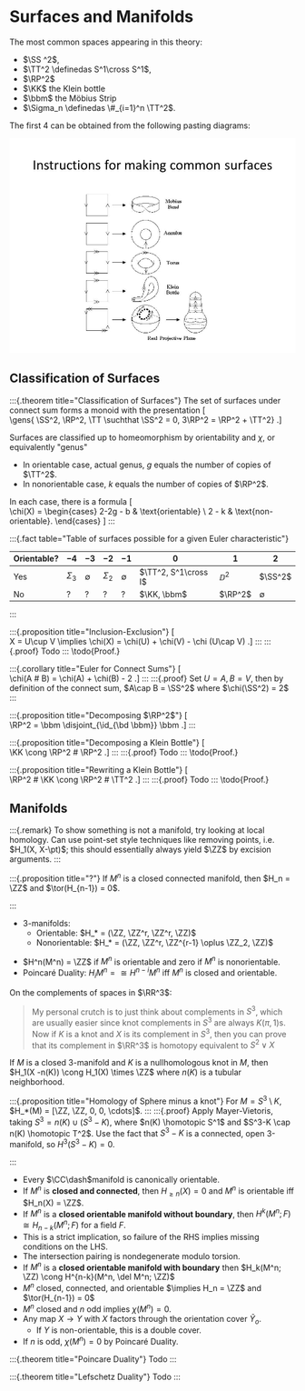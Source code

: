 # Surfaces and Manifolds

The most common spaces appearing in this theory:

- $\SS ^2$, 
- $\TT^2 \definedas  S^1\cross S^1$, 
- $\RP^2$
- $\KK$ the Klein bottle
- $\bbm$ the Möbius Strip
- $\Sigma_n \definedas \#_{i=1}^n \TT^2$.

The first 4 can be obtained from the following pasting diagrams:

![Pasting Diagrams for Surfaces](figures/PastingDiagrams.png)

## Classification of Surfaces

:::{.theorem title="Classification of Surfaces"}
The set of surfaces under connect sum forms a monoid with the presentation
\[  
\gens{ \SS^2, \RP^2, \TT \suchthat \SS^2 = 0, 3\RP^2 = \RP^2 + \TT^2}
.\]

Surfaces are classified up to homeomorphism by orientability and $\chi$, or equivalently "genus" 

- In orientable case, actual genus, $g$ equals the number of copies of $\TT^2$.
- In nonorientable case, $k$ equals the number of copies of $\RP^2$.

In each case, there is a formula
\[  
\chi(X) = 
\begin{cases}
2-2g - b & \text{orientable} \\
2 - k & \text{non-orientable}.
\end{cases}
\]
:::

:::{.fact table="Table of surfaces possible for a given Euler characteristic"}

| Orientable?  | $-4$       | $-3$        | $-2$       | $-1$        | $0$                  | $1$     | $2$         |
| ------------ | ---        | ----        | ----       | ---         | ---                  | ---     | ---         |
| Yes          | $\Sigma_3$ | $\emptyset$ | $\Sigma_2$ | $\emptyset$ | $\TT^2, S^1\cross I$ | $\DD^2$ | $\SS^2$     |
| No           | ?          | ?           | ?          | ?           | $\KK, \bbm$          | $\RP^2$ | $\emptyset$ |

:::

:::{.proposition title="Inclusion-Exclusion"}
\[  
X = U\cup V \implies \chi(X) = \chi(U) + \chi(V) - \chi (U\cap V)
.\]
:::
:::{.proof}
Todo
:::
\todo{Proof.}

:::{.corollary title="Euler for Connect Sums"}
\[  
\chi(A \# B) = \chi(A) + \chi(B) - 2
.\]
:::
:::{.proof}
Set $U= A, B=V$, then by definition of the connect sum, $A\cap B = \SS^2$ where $\chi(\SS^2) = 2$
:::

:::{.proposition title="Decomposing $\RP^2$"}
\[  
\RP^2 = \bbm \disjoint_{\id_{\bd \bbm}} \bbm
.\]
:::

:::{.proposition title="Decomposing a Klein Bottle"}
\[  
\KK \cong \RP^2 \# \RP^2
.\]
:::
:::{.proof}
Todo
:::
\todo{Proof.}

:::{.proposition title="Rewriting a Klein Bottle"}
\[  
\RP^2 \# \KK \cong \RP^2 \# \TT^2
.\]
:::
:::{.proof}
Todo
:::
\todo{Proof.}

## Manifolds


:::{.remark}
To show something is not a manifold, try looking at local homology. 
Can use point-set style techniques like removing points, i.e. $H_1(X, X-\pt)$; this should essentially always yield $\ZZ$ by excision arguments.
:::


:::{.proposition title="?"}
If $M^n$ is a closed connected manifold, then $H_n = \ZZ$ and $\tor(H_{n-1}) = 0$.

:::



- 3-manifolds:
  - Orientable: $H_* = (\ZZ, \ZZ^r, \ZZ^r, \ZZ)$
  - Nonorientable: $H_* = (\ZZ, \ZZ^r, \ZZ^{r-1} \oplus \ZZ_2, \ZZ)$


* $H^n(M^n) = \ZZ$ if $M^n$ is orientable and zero if $M^n$ is nonorientable.
* Poincaré Duality: $H_i M^n =\cong H^{n-i} M^n$ iff $M^n$ is closed and orientable.

On the complements of spaces in $\RR^3$:

> My personal crutch is to just think about complements in $S^3$, which are usually easier since knot complements in $S^3$ are always $K(\pi, 1)$s. 
> Now if $K$ is a knot and $X$ is its complement in $S^3$, then you can prove that its complement in $\RR^3$ is homotopy equivalent to $S^2\vee X$

If $M$ is a closed 3-manifold and $K$ is a nullhomologous knot in $M$, then $H_1(X -n(K)) \cong H_1(X) \times \ZZ$ where $n(K)$ is a tubular neighborhood.

:::{.proposition title="Homology of Sphere minus a knot"}
For $M = S^3 \setminus K$, $H_*(M) = [\ZZ, \ZZ, 0, 0, \cdots]$.
:::
:::{.proof}
Apply Mayer-Vietoris, taking $S^3 = n(K) \cup (S^3-K)$, where $n(K) \homotopic S^1$ and $S^3-K \cap n(K) \homotopic T^2$. 
Use the fact that $S^3-K$ is a connected, open 3-manifold, so $H^3(S^3-K) =0$.

:::



- Every $\CC\dash$manifold is canonically orientable.
- If $M^n$ is **closed and connected**, then $H_{\geq n}(X) = 0$ and $M^n$ is orientable iff $H_n(X) = \ZZ$.
- If $M^n$ is a **closed orientable manifold without boundary**, then $H^k(M^n; F) \cong H_{n-k}(M^n; F)$ for a field $F$.
- This is a strict implication, so failure of the RHS implies missing conditions on the LHS.
- The intersection pairing is nondegenerate modulo torsion.
- If $M^n$ is a **closed orientable manifold with boundary** then  $H_k(M^n; \ZZ) \cong H^{n-k}(M^n, \del M^n; \ZZ)$
- $M^n$ closed, connected, and orientable $\implies H_n = \ZZ$ and $\tor(H_{n-1}) = 0$
- $M^n$ closed and $n$ odd implies $\chi(M^n) = 0$.
- Any map $X \to Y$ with $X$ factors through the orientation cover $\tilde Y_o$.
  - If $Y$ is non-orientable, this is a double cover.
- If $n$ is odd, $\chi(M^n) = 0$ by Poincaré Duality.



:::{.theorem title="Poincare Duality"}
Todo
:::

:::{.theorem title="Lefschetz Duality"}
Todo
:::


